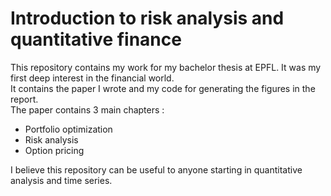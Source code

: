 # Introduction to risk analysis and quantitative finance
This repository contains my work for my bachelor thesis at EPFL. It was my first deep interest in the financial world.\
It contains the paper I wrote and my code for generating the figures in the report.\
The paper contains 3 main chapters :
- Portfolio optimization
- Risk analysis
- Option pricing

I believe this repository can be useful to anyone starting in quantitative analysis and time series.
